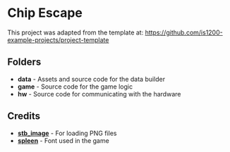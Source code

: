 # Chip Escape

This project was adapted from the template at: https://github.com/is1200-example-projects/project-template

## Folders

* **data** - Assets and source code for the data builder
* **game** - Source code for the game logic
* **hw** - Source code for communicating with the hardware

## Credits

* **[stb_image](https://github.com/nothings/stb)** - For loading PNG files
* **[spleen](https://github.com/fcambus/spleen)** - Font used in the game